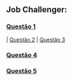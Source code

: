 ## Job Challenger:


### [Questão 1](https://github.com/dayvison06/jobchallenger/blob/main/Questao_1.cs) 
| [Questão 2](https://github.com/dayvison06/jobchallenger/blob/main/Questao_2.cs) 
| [Questão 3](https://github.com/dayvison06/jobchallenger/blob/main/Questao_3.cs)

### [Questão 4](https://github.com/dayvison06/jobchallenger/blob/main/Questao_4.cs)

### [Questão 5](https://github.com/dayvison06/jobchallenger/blob/main/Questao_5.cs)
